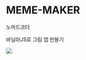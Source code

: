 # MEME-MAKER

노마드코더

바닐라JS로 그림 앱 만들기

<a href="https://nomadcoders.co/javascript-for-beginners-2"><img src="https://img.shields.io/badge/nomadcoders link-ff9500?style=flat-square&logo=nomadcoders&logoColor=white"/></a>
